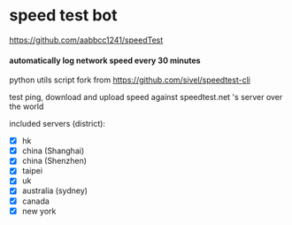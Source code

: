 # speed test bot
https://github.com/aabbcc1241/speedTest
#### automatically log network speed every 30 minutes

python utils script fork from
https://github.com/sivel/speedtest-cli

test ping, download and upload speed against speedtest.net 's server over the world

included servers (district):
- [x] hk
- [x] china (Shanghai)
- [x] china (Shenzhen)
- [x] taipei
- [x] uk
- [x] australia (sydney)
- [x] canada
- [x] new york
